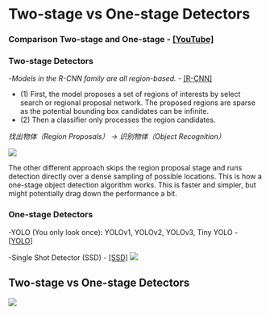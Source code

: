# Two-stage vs One-stage Detectors
### Comparison Two-stage and One-stage - [[YouTube]](https://www.youtube.com/watch?v=V4P_ptn2FF4)

### Two-stage Detectors
-_Models in the R-CNN family are all region-based._ - [[R-CNN]]()
* (1) First, the model proposes a set of regions of interests by select search or regional proposal network. The proposed regions are sparse as the potential bounding box candidates can be infinite. 
* (2) Then a classifier only processes the region candidates.

*找出物体（Region Proposals） -> 识别物体（Object Recognition）*
        
![](https://github.com/yehengchen/ObjectDetection/blob/master/img/two_stage.png)

The other different approach skips the region proposal stage and runs detection directly over a dense sampling of possible locations. This is how a one-stage object detection algorithm works. This is faster and simpler, but might potentially drag down the performance a bit.

### One-stage Detectors
-YOLO (You only look once): YOLOv1, YOLOv2, YOLOv3, Tiny YOLO - [[YOLO]](https://github.com/yehengchen/ObjectDetection/blob/master/OneStage/yolo/yolo.md)

-Single Shot Detector (SSD) - [[SSD]]()
![](https://github.com/yehengchen/ObjectDetection/blob/master/img/one_stage.png)

## Two-stage vs One-stage Detectors
![](https://github.com/yehengchen/ObjectDetection/blob/master/img/yolo_vs_rcnn.png)
